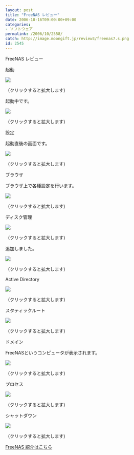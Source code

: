 ```yaml
---
layout: post
title: "FreeNAS レビュー"
date: 2006-10-16T09:00:00+09:00
categories:
- ソフトウェア
permalink: /2006/10/2558/
catch: http://image.moongift.jp/review3/freenas7.s.png
id: 2545
---
```

FreeNAS レビュー  
<!--more-->

起動

  

[![](http://image.moongift.jp/review3/freenas1.s.png)](http://image.moongift.jp/review3/freenas1.png)  
  
（クリックすると拡大します)

  

起動中です。

  

[![](http://image.moongift.jp/review3/freenas2.s.png)](http://image.moongift.jp/review3/freenas2.png)  
  
（クリックすると拡大します)

  

設定

  

起動直後の画面です。

  

[![](http://image.moongift.jp/review3/freenas4.s.png)](http://image.moongift.jp/review3/freenas4.png)  
  
（クリックすると拡大します)

  

ブラウザ

  

ブラウザ上で各種設定を行います。

  

[![](http://image.moongift.jp/review3/freenas5.s.png)](http://image.moongift.jp/review3/freenas5.png)  
  
（クリックすると拡大します)

  

ディスク管理

  

[![](http://image.moongift.jp/review3/freenas6.s.png)](http://image.moongift.jp/review3/freenas6.png)  
  
（クリックすると拡大します)

  

追加しました。

  

[![](http://image.moongift.jp/review3/freenas7.s.png)](http://image.moongift.jp/review3/freenas7.png)  
  
（クリックすると拡大します)

  

Active Directory

  

[![](http://image.moongift.jp/review3/freenas8.s.png)](http://image.moongift.jp/review3/freenas8.png)  
  
（クリックすると拡大します)

  

スタティックルート

  

[![](http://image.moongift.jp/review3/freenas9.s.png)](http://image.moongift.jp/review3/freenas9.png)  
  
（クリックすると拡大します)

  

ドメイン

  

FreeNASというコンピュータが表示されます。

  

[![](http://image.moongift.jp/review3/freenas10.s.png)](http://image.moongift.jp/review3/freenas10.png)  
  
（クリックすると拡大します)

  

プロセス

  

[![](http://image.moongift.jp/review3/freenas11.s.png)](http://image.moongift.jp/review3/freenas11.png)  
  
（クリックすると拡大します)

  

シャットダウン

  

[![](http://image.moongift.jp/review3/freenas12.s.png)](http://image.moongift.jp/review3/freenas12.png)  
  
（クリックすると拡大します)

  

[FreeNAS 紹介はこちら](http://oss.moongift.jp/intro/i-2557.html)


